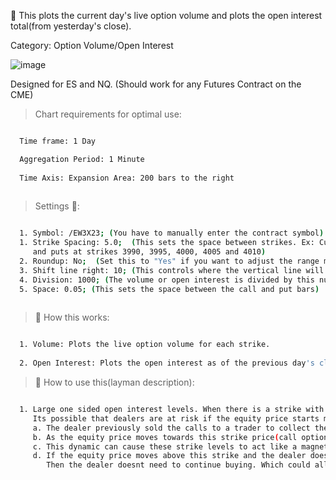 🚀 This plots the current day's live option volume and plots the open interest total(from yesterday's close).

Category: Option Volume/Open Interest

![image](https://github.com/2187Nick/thinkscript/assets/75052782/373c8362-8aaf-4fe9-b451-6eac606c04df)


Designed for ES and NQ. (Should work for any Futures Contract on the CME)

> Chart requirements for optimal use:
```bash

  Time frame: 1 Day

  Aggregation Period: 1 Minute
  
  Time Axis: Expansion Area: 200 bars to the right
  
```




> Settings 👷‍:

```bash

  1. Symbol: /EW3X23; (You have to manually enter the contract symbol)
  1. Strike Spacing: 5.0;  (This sets the space between strikes. Ex: Current /ES price is 4000. It will monitor calls
     and puts at strikes 3990, 3995, 4000, 4005 and 4010)
  2. Roundup: No;  (Set this to "Yes" if you want to adjust the range monitored to higher strikes)
  3. Shift line right: 10; (This controls where the vertical line will plot on your chart. Larger # pushes it to the right)
  4. Division: 1000; (The volume or open interest is divided by this number. Gives user adjustability depending on chart size)
  5. Space: 0.05; (This sets the space between the call and put bars)
  


 ```


> 🧪 How this works: 

```bash

  1. Volume: Plots the live option volume for each strike.
  
  2. Open Interest: Plots the open interest as of the previous day's close.


 ```
 
> 🦖 How to use this(layman description):
```bash

  1. Large one sided open interest levels. When there is a strike with large call open interest compared to put open interest.
     Its possible that dealers are at risk if the equity price starts moving towards that strike.
     a. The dealer previously sold the calls to a trader to collect the premium. The dealer has to protect his position.
     b. As the equity price moves towards this strike price(call option value increases) the dealer would have to buy the equity.
     c. This dynamic can cause these strike levels to act like a magnet. Possible pinning effect.
     d. If the equity price moves above this strike and the dealer doesnt have exposure at higher strikes. 
        Then the dealer doesnt need to continue buying. Which could allow the price to fall back to the strike.
       
```
